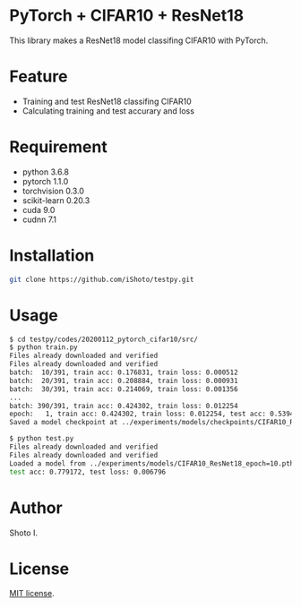 # PyTorch + CIFAR10 + ResNet18
This library makes a ResNet18 model classifing CIFAR10 with PyTorch.

# Feature
- Training and test ResNet18 classifing CIFAR10
- Calculating training and test accurary and loss


# Requirement
- python 3.6.8
- pytorch 1.1.0
- torchvision 0.3.0
- scikit-learn 0.20.3
- cuda 9.0
- cudnn 7.1 


# Installation
 
```sh
git clone https://github.com/iShoto/testpy.git
```


# Usage
 
```sh
$ cd testpy/codes/20200112_pytorch_cifar10/src/
$ python train.py
Files already downloaded and verified
Files already downloaded and verified
batch:  10/391, train acc: 0.176831, train loss: 0.000512
batch:  20/391, train acc: 0.208884, train loss: 0.000931
batch:  30/391, train acc: 0.214069, train loss: 0.001356
...
batch: 390/391, train acc: 0.424302, train loss: 0.012254
epoch:   1, train acc: 0.424302, train loss: 0.012254, test acc: 0.539407, test loss: 0.012638
Saved a model checkpoint at ../experiments/models/checkpoints/CIFAR10_ResNet18_epoch=1.pth

$ python test.py
Files already downloaded and verified
Files already downloaded and verified
Loaded a model from ../experiments/models/CIFAR10_ResNet18_epoch=10.pth
test acc: 0.779172, test loss: 0.006796
```


# Author
Shoto I.


# License
[MIT license](https://github.com/iShoto/testpy/blob/master/LICENSE).
